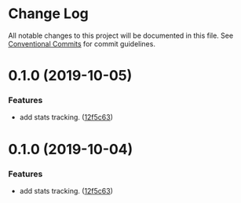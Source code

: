 # Change Log

All notable changes to this project will be documented in this file.
See [Conventional Commits](https://conventionalcommits.org) for commit guidelines.

<a name="0.1.0"></a>
# 0.1.0 (2019-10-05)


### Features

* add stats tracking. ([12f5c63](https://github.com/Webiny/webiny-js/commit/12f5c63))





<a name="0.1.0"></a>
# 0.1.0 (2019-10-04)


### Features

* add stats tracking. ([12f5c63](https://github.com/Webiny/webiny-js/commit/12f5c63))
